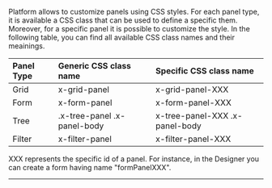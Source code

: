 Platform allows to customize panels using CSS styles.
For each panel type, it is available a CSS class that can be used to define a specific them.
Moreover, for a specific panel it is possible to customize the style.
In the following table, you can find all available CSS class names and their meainings.

| Panel Type | Generic CSS class name | Specific CSS class name |
| :--- | :--- | :--- |
| Grid | x-grid-panel | x-grid-panel-XXX |
| Form | x-form-panel | x-form-panel-XXX |
| Tree | .x-tree-panel .x-panel-body | x-tree-panel-XXX .x-panel-body |
| Filter | x-filter-panel | x-filter-panel-XXX |


XXX represents the specific id of a panel. For instance, in the Designer you can create a form having name "formPanelXXX".



                

---



